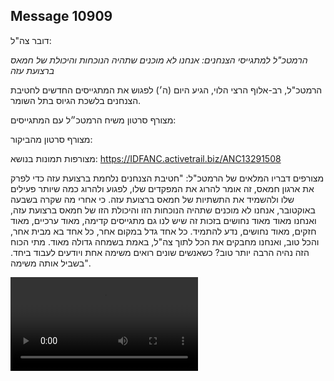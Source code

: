 ## Message 10909

דובר צה"ל:

*הרמטכ"ל למתגייסי הצנחנים: אנחנו לא מוכנים שתהיה הנוכחות והיכולת של חמאס ברצועת עזה*

הרמטכ"ל, רב-אלוף הרצי הלוי, הגיע היום (ה׳) לפגוש את המתגייסים החדשים לחטיבת הצנחנים בלשכת הגיוס בתל השומר. 

מצורף סרטון משיח הרמטכ״ל עם המתגייסים:

מצורף סרטון מהביקור:

מצורפות תמונות בנושא: https://IDFANC.activetrail.biz/ANC13291508

מצורפים דבריו המלאים של הרמטכ"ל: "חטיבת הצנחנים נלחמת ברצועת עזה כדי לפרק את ארגון חמאס, זה אומר להרוג את המפקדים שלו, לפגוע ולהרוג כמה שיותר פעילים שלו ולהשמיד את התשתיות של חמאס ברצועת עזה. כי אחרי מה שקרה בשבעה באוקטובר, אנחנו לא מוכנים שתהיה הנוכחות הזו והיכולת הזו של חמאס ברצועת עזה, ואנחנו מאוד מאוד נחושים בזכות זה שיש לנו גם מתגייסים קדימה, מאוד ערכיים, מאוד חזקים, מאוד נחושים, נדע להתמיד. כל אחד גדל במקום אחר, כל אחד בא מבית אחר, והכל טוב, ואנחנו מחבקים את הכל לתוך צה"ל, באמת בשמחה גדולה מאוד. מתי הכוח הזה נהיה הרבה יותר טוב? כשאנשים שונים רואים משימה אחת ויודעים לעבוד ביחד. בשביל אותה משימה".

![Video](10909/10909_media.mp4)
